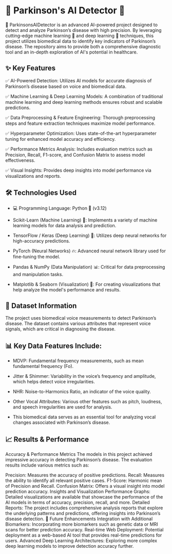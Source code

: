 # 🧠 Parkinson's AI Detector 🚀

🎯 ParkinsonsAIDetector is an advanced AI-powered project designed to detect and analyze Parkinson’s disease with high precision. By leveraging cutting-edge machine learning 🤖 and deep learning 🧠 techniques, this project utilizes biomedical data to identify key indicators of Parkinson’s disease. The repository aims to provide both a comprehensive diagnostic tool and an in-depth exploration of AI's potential in healthcare.

## ✨ Key Features

✅ AI-Powered Detection: Utilizes AI models for accurate diagnosis of Parkinson’s disease based on voice and biomedical data.

✅ Machine Learning & Deep Learning Models: A combination of traditional machine learning and deep learning methods ensures robust and scalable predictions.

✅ Data Preprocessing & Feature Engineering: Thorough preprocessing steps and feature extraction techniques maximize model performance.

✅ Hyperparameter Optimization: Uses state-of-the-art hyperparameter tuning for enhanced model accuracy and efficiency.

✅ Performance Metrics Analysis: Includes evaluation metrics such as Precision, Recall, F1-score, and Confusion Matrix to assess model effectiveness.

✅ Visual Insights: Provides deep insights into model performance via visualizations and reports.

## 🛠 Technologies Used

- 💻 Programming Language: Python 🐍 (v3.12)

- Scikit-Learn (Machine Learning) 🤖: Implements a variety of machine learning models for data analysis and prediction.

- TensorFlow / Keras (Deep Learning) 🧠: Utilizes deep neural networks for high-accuracy predictions.

- PyTorch (Neural Networks) 🔥: Advanced neural network library used for fine-tuning the model.

- Pandas & NumPy (Data Manipulation) 📊: Critical for data preprocessing and manipulation tasks.

- Matplotlib & Seaborn (Visualization) 🎨: For creating visualizations that help analyze the model's performance and results.

## 📂 Dataset Information

The project uses biomedical voice measurements to detect Parkinson’s disease. The dataset contains various attributes that represent voice signals, which are critical in diagnosing the disease.

## 📊 Key Data Features Include:

- MDVP: Fundamental frequency measurements, such as mean fundamental frequency (Fo).

- Jitter & Shimmer: Variability in the voice’s frequency and amplitude, which helps detect voice irregularities.

- NHR: Noise-to-Harmonics Ratio, an indicator of the voice quality.

- Other Vocal Attributes: Various other features such as pitch, loudness, and speech irregularities are used for analysis.

- This biomedical data serves as an essential tool for analyzing vocal changes associated with Parkinson’s disease.

## 📈 Results & Performance

Accuracy & Performance Metrics
The models in this project achieved impressive accuracy in detecting Parkinson’s disease. The evaluation results include various metrics such as:

Precision: Measures the accuracy of positive predictions.
Recall: Measures the ability to identify all relevant positive cases.
F1-Score: Harmonic mean of Precision and Recall.
Confusion Matrix: Offers a visual insight into model prediction accuracy.
Insights and Visualization
Performance Graphs: Detailed visualizations are available that showcase the performance of the AI models in terms of accuracy, precision, recall, and more.
Detailed Reports: The project includes comprehensive analysis reports that explore the underlying patterns and predictions, offering insights into Parkinson’s disease detection.
🚀 Future Enhancements
Integration with Additional Biomarkers: Incorporating more biomarkers such as genetic data or MRI scans for better prediction accuracy.
Real-time Web Deployment: Potential deployment as a web-based AI tool that provides real-time predictions for users.
Advanced Deep Learning Architectures: Exploring more complex deep learning models to improve detection accuracy further.
